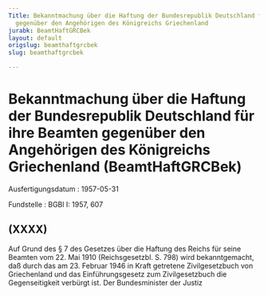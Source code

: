 ```yaml
---
Title: Bekanntmachung über die Haftung der Bundesrepublik Deutschland für ihre Beamten
  gegenüber den Angehörigen des Königreichs Griechenland
jurabk: BeamtHaftGRCBek
layout: default
origslug: beamthaftgrcbek
slug: beamthaftgrcbek

---
```


# Bekanntmachung über die Haftung der Bundesrepublik Deutschland für ihre Beamten gegenüber den Angehörigen des Königreichs Griechenland (BeamtHaftGRCBek)

Ausfertigungsdatum
:   1957-05-31

Fundstelle
:   BGBl I: 1957, 607



## (XXXX)

Auf Grund des § 7 des Gesetzes über die Haftung des Reichs für seine
Beamten vom 22. Mai 1910 (Reichsgesetzbl. S. 798) wird bekanntgemacht,
daß durch das am 23. Februar 1946 in Kraft getretene Zivilgesetzbuch
von Griechenland und das Einführungsgesetz zum Zivilgesetzbuch die
Gegenseitigkeit verbürgt ist.
Der Bundesminister der Justiz

